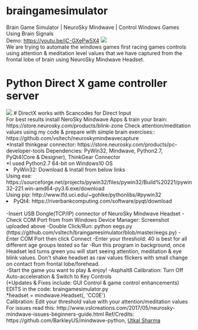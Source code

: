 # braingamesimulator
Brain Game Simulator | NeuroSky Mindwave | Control Windows Games Using Brain Signals<br>
Demo: https://youtu.be/iC-GXePw5X4
<img src='https://github.com/vsltech/braingamesimulator/blob/master/eegamesimulator.jpg'><br>
We are trying to automate the windows games first racing games controls using attention & meditation level values that we have captured from the frontal lobe of brain using NeuroSky Mindwave Headset.<br>
# Python Direct X game controller server
<img src='https://github.com/vsltech/braingamesimulator/blob/master/cover2.png'>
# DirectX works with Scancodes for Direct Input
<br>
For best results install NeroSky Mindwave Apps & train your brain: https://store.neurosky.com/products/blink-zone
Check attention/meditation values using my code & prepare with simple brain exercises:: https://github.com/vsltech/neuroskymindwavecapture
<br>
*Install thinkgear connector: https://store.neurosky.com/products/pc-developer-tools 
Dependencies: PyWin32, Mindwave, Python2.7, PyQt4(Core & Designer), ThinkGear Connector<br>
*I used Python2.7 64-bit on Windows10 OS
<li>PyWin32: Download & Install from below links<br>
Using exe: https://sourceforge.net/projects/pywin32/files/pywin32/Build%20221/pywin32-221.win-amd64-py3.6.exe/download<br>
Using pip: http://www.lfd.uci.edu/~gohlke/pythonlibs/#pywin32
</li>
<li>
  PyQt4: https://riverbankcomputing.com/software/pyqt/download
</li>
<br>
-Insert USB Dongle(TCP/IP) connector of NeuroSky Mindwave Headset
-Check COM Port from from Windows Device Manager: Screenshot uploaded above
-Double Click/Run: python eegs.py (https://github.com/vsltech/braingamesimulator/blob/master/eegs.py)
-Enter COM Port then click Connect
-Enter your threshold: 40 is best for all different age groups tested so far
-Run this program in background, once Headset led turns green you will start seeing attention, meditation & eye blink values. Don't shake headset as raw values flickers with small change on contact from frontal lobe/forehead.<br>
-Start the game you want to play & enjoy!
-Asphalt8 Calibration: Turn Off Auto-acceleration & Switch to Key Controls
<br>
(*Updates & Fixes include: GUI Control & game control enhancements)
EDITS in the code: braingamesimulator.py<br>
*headset = mindwave.Headset(<ENTER_YOUR_COM_PORT_IN_DEVICE_MANAGER>, 'CC0E')<br>
Calibration: Edit your threshold value with your attention/meditation values
<br>
For issues read this: http://www.vslcreations.com/2017/05/neurosky-mindwave-issues-beginners-guide.html
Ref/Credits: https://github.com/BarkleyUS/mindwave-python, <a href="https://www.linkedin.com/in/utkal-sharma-b70b7265/" target="_blank">Utkal Sharma</a>
